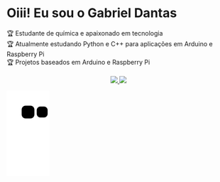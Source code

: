 # Oiii! Eu sou o Gabriel Dantas

<div>
🏆 Estudante de química e apaixonado em tecnologia <br/>
🏆 Atualmente estudando Python e C++ para aplicações em Arduino e Raspberry Pi <br/>
🏆 Projetos baseados em Arduino e Raspberry Pi <br/>
 <br/>
</div>

<div align="center">
  <a href="https://github.com/DeadPyton?tab=repositories">
   <img height="140em" src="https://github-readme-stats.vercel.app/api?username=deadpyton&show_icons=true&theme=radical&include_all_commits=true&count_private=true"/>
  <img height="140em" src="https://github-readme-stats.vercel.app/api/top-langs/?username=deadpyton&layout=compact&langs_count=7&theme=radical"/>
</div>
 
   ![Snake animation](https://github.com/DeadPyton/DeadPyton/blob/output/github-contribution-grid-snake.svg)
 
##
